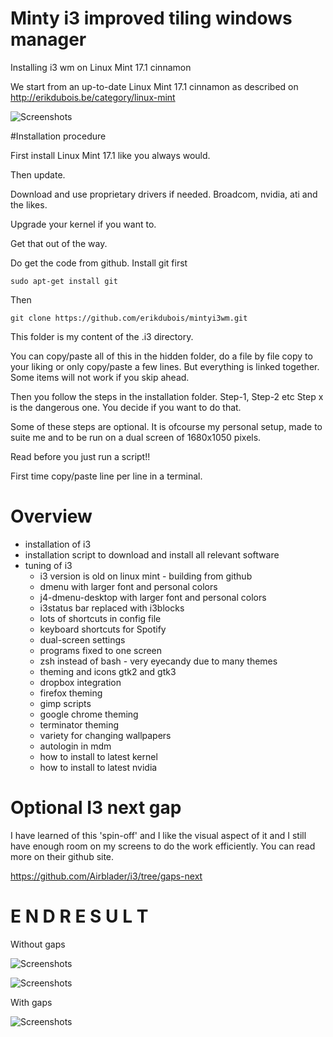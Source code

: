 # Minty i3 improved tiling windows manager
Installing i3 wm on Linux Mint 17.1 cinnamon

We start from an up-to-date Linux Mint 17.1 cinnamon as described on 
http://erikdubois.be/category/linux-mint

![Screenshots](http://i.imgur.com/TzNxQrD.png)


#Installation procedure

First install Linux Mint 17.1 like you always would.

Then update.

Download and use proprietary drivers if needed.
Broadcom, nvidia, ati and the likes.

Upgrade your kernel if you want to. 

Get that out of the way. 

Do get the code from github. Install git first

	sudo apt-get install git

Then

	git clone https://github.com/erikdubois/mintyi3wm.git

This folder is my content of the .i3 directory.

You can copy/paste all of this in the hidden folder, do a file by file copy to your liking or only copy/paste a few lines. But everything is linked together. Some items will not work if you skip ahead.

Then you follow the steps in the installation folder. Step-1, Step-2 etc Step x is the dangerous one. You decide if you want to do that.

Some of these steps are optional. It is ofcourse my personal setup, made to suite me and to be run on a dual screen of 1680x1050 pixels.

Read before you just run a script!!

First time copy/paste line per line in a terminal.

# Overview

- installation of i3
- installation script to download and install all relevant software
- tuning of i3
	- i3 version is old on linux mint - building from github
	- dmenu with larger font and personal colors
	- j4-dmenu-desktop with larger font and personal colors
	- i3status bar replaced with i3blocks
	- lots of shortcuts in config file
	- keyboard shortcuts for Spotify
	- dual-screen settings
	- programs fixed to one screen
	- zsh instead of bash - very eyecandy due to many themes
	- theming and icons gtk2 and gtk3
	- dropbox integration
	- firefox theming
	- gimp scripts
	- google chrome theming
	- terminator theming
	- variety for changing wallpapers
	- autologin in mdm
	- how to install to latest kernel
	- how to install to latest nvidia

# Optional I3 next gap

I have learned of this 'spin-off' and I like the visual aspect of it and I still have enough room on my screens to do the work efficiently.
You can read more on their github site.

https://github.com/Airblader/i3/tree/gaps-next


# E N D   R E S U L T

Without gaps

![Screenshots](http://i.imgur.com/DZxxFYP.jpg)


![Screenshots](http://i.imgur.com/6kMQKsh.jpg)



With gaps


![Screenshots](http://i.imgur.com/a7R7A0d.jpg)
